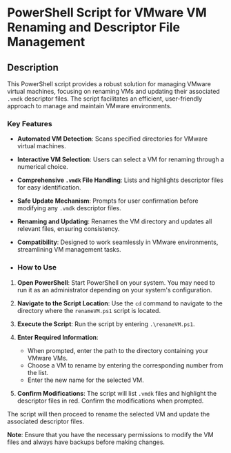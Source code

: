 # PowerShell Script for VMware VM Renaming and Descriptor File Management

## Description
This PowerShell script provides a robust solution for managing VMware virtual machines, focusing on renaming VMs and updating their associated `.vmdk` descriptor files. The script facilitates an efficient, user-friendly approach to manage and maintain VMware environments.

### Key Features
- **Automated VM Detection**: Scans specified directories for VMware virtual machines.
- **Interactive VM Selection**: Users can select a VM for renaming through a numerical choice.
- **Comprehensive `.vmdk` File Handling**: Lists and highlights descriptor files for easy identification.
- **Safe Update Mechanism**: Prompts for user confirmation before modifying any `.vmdk` descriptor files.
- **Renaming and Updating**: Renames the VM directory and updates all relevant files, ensuring consistency.
- **Compatibility**: Designed to work seamlessly in VMware environments, streamlining VM management tasks.

- ### How to Use

1. **Open PowerShell**: Start PowerShell on your system. You may need to run it as an administrator depending on your system's configuration.

2. **Navigate to the Script Location**: Use the `cd` command to navigate to the directory where the `renameVM.ps1` script is located.

3. **Execute the Script**: Run the script by entering `.\renameVM.ps1`. 

4. **Enter Required Information**:
    - When prompted, enter the path to the directory containing your VMware VMs.
    - Choose a VM to rename by entering the corresponding number from the list.
    - Enter the new name for the selected VM.

5. **Confirm Modifications**: The script will list `.vmdk` files and highlight the descriptor files in red. Confirm the modifications when prompted.

The script will then proceed to rename the selected VM and update the associated descriptor files.

**Note**: Ensure that you have the necessary permissions to modify the VM files and always have backups before making changes.


